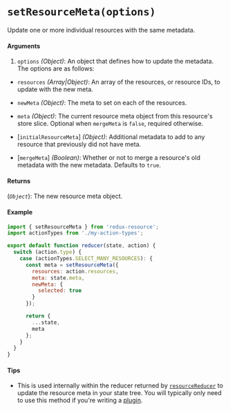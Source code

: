 # `setResourceMeta(options)`

Update one or more individual resources with the same metadata.

#### Arguments

1. `options` *(Object)*: An object that defines how to update the metadata. The
  options are as follows:

  * `resources` *(Array|Object)*: An array of the resources, or resource IDs, to update
  with the new meta.

  * `newMeta` *(Object)*: The meta to set on each of the resources.

  * `meta` *(Object)*: The current resource meta object from this resource's
    store slice. Optional when `mergeMeta` is `false`, required otherwise.

  * [`initialResourceMeta`] *(Object)*: Additional metadata to add to any resource
    that previously did not have meta.

  * [`mergeMeta`] *(Boolean)*: Whether or not to merge a resource's old metadata
    with the new metadata. Defaults to `true`.

#### Returns

(*`Object`*): The new resource meta object.

#### Example

```js
import { setResourceMeta } from 'redux-resource';
import actionTypes from './my-action-types';

export default function reducer(state, action) {
  switch (action.type) {
    case (actionTypes.SELECT_MANY_RESOURCES): {
      const meta = setResourceMeta({
        resources: action.resources,
        meta: state.meta,
        newMeta: {
          selected: true
        }
      });

      return {
        ...state,
        meta
      };
    }
  }
}
```

#### Tips

- This is used internally within the reducer returned by
  [`resourceReducer`](./resource-reducer.md) to update the resource meta in your
  state tree. You will typically only need to use this method if you're writing
  a [plugin](/docs/other-guides/plugins.md).
